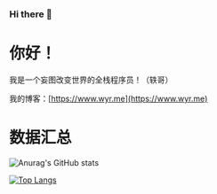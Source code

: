 ### Hi there 👋
# 你好！

我是一个妄图改变世界的全栈程序员！（轶哥）

我的博客：[https://www.wyr.me](https://www.wyr.me)

# 数据汇总

![Anurag's GitHub stats](https://github-readme-stats-eta-ruddy.vercel.app/api?username=yi-ge&theme=dark&show_icons=true&locale=cn&hide_title=true&count_private=true&include_all_commits=true&cache_seconds=7200)


[![Top Langs](https://github-readme-stats-eta-ruddy.vercel.app/api/top-langs/?username=yi-ge&layout=compact&locale=cn&theme=dark&langs_count=10&hide=javascript,html,css,cmake,C%23,shell,tsql,tcl&cache_seconds=7200&exclude_repo=weixin_shop)](https://github.com/yi-ge)

